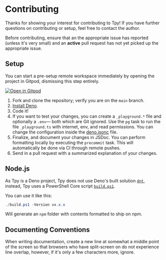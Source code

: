 # Contributing

Thanks for showing your interest for contributing to Tpy! If you have further
questions on contributing or setup, feel free to contact the author.

Before contributing, ensure that an the appropriate issue has reported (unless
it's very small) and an **active** pull request has not yet picked up the
appropriate issue.

## Setup

You can start a pre-setup remote workspace immediately by opening the project in
Gitpod, dismissing this step entirely.

[![Open in Gitpod](https://gitpod.io/button/open-in-gitpod.svg)](https://gitpod.io/#https://github.com/insyri/tpy)

1. Fork and clone the repository; verify you are on the `main` branch.
2. [Install Deno](https://deno.land/).
3. Code it!
4. If you want to test your changes, you can create a `_playground.*` file and
   optionally a `.env`— both which are Git ignored. Use the `pg` task to run the
   file `_playground.ts` with internet, env, and read permissions. You can
   change the configuration inside the [deno.jsonc](../deno.jsonc) file.
5. Finalize, and document your changes in JSDoc. You can perform formatting
   locally by executing the `precommit` task. This will automatically be done
   via CI through remote pushes.
6. Send in a pull request with a summarized explanation of your changes.

## Node.js

As Tpy is a Deno project, Tpy does not use Deno's built solution
[`dnt`](https://deno.land/x/dnt), instead, Tpy uses a PowerShell Core script
[`build.ps1`](./../build.ps1).

You can use it like this:

```ps1
./build.ps1 -Version vx.x.x
```

Will generate an `npm` folder with contents formatted to ship on npm.

## Documenting Conventions

When writing documentation, create a new line at somewhat a middle point of the
screen so that browsers who have split-screen on do not experience line overlap,
however, if it's only a few characters more, ignore.
